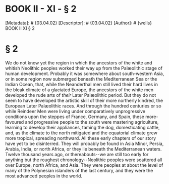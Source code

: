 # BOOK II - XI - § 2
[Metadata]: # {03.04.02}
[Descriptor]: # {03.04.02}
[Author]: # {wells}
BOOK II
XI
§ 2
# § 2
We do not know yet the region in which the ancestors of the white and whitish
Neolithic peoples worked their way up from the Palæolithic stage of human
development. Probably it was somewhere about south-western Asia, or in some
region now submerged beneath the Mediterranean Sea or the Indian Ocean, that,
while the Neanderthal men still lived their hard lives in the bleak climate of
a glaciated Europe, the ancestors of the white men developed the rude arts of
_their_ Later Palæolithic period. But they do not seem to have developed the
artistic skill of their more northerly kindred, the European Later Palæolithic
races. And through the hundred centuries or so while Reindeer Men were living
under comparatively unprogressive conditions upon the steppes of France,
Germany, and Spain, these more-favoured and progressive people to the south
were mastering agriculture, learning to develop their appliances, taming the
dog, domesticating cattle, and, as the climate to the north mitigated and the
equatorial climate grew more tropical, spreading northward. All these early
chapters of our story have yet to be disinterred. They will probably be found
in Asia Minor, Persia, Arabia, India, or north Africa, or they lie beneath the
Mediterranean waters. Twelve thousand years ago, or thereabouts--we are still
too early for anything but the roughest chronology--Neolithic peoples were
scattered all over Europe, north Africa, and Asia. They were peoples at about
the level of many of the Polynesian islanders of the last century, and they
were the most advanced peoples in the world.

